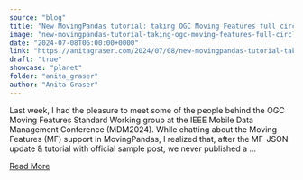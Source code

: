 ```yaml
---
source: "blog"
title: "New MovingPandas tutorial: taking OGC Moving Features full circle with MF-JSON"
image: "new-movingpandas-tutorial-taking-ogc-moving-features-full-circle-with-mf-json"
date: "2024-07-08T06:00:00+0000"
link: "https://anitagraser.com/2024/07/08/new-movingpandas-tutorial-taking-ogc-moving-features-full-circle-with-mf-json/"
draft: "true"
showcase: "planet"
folder: "anita_graser"
author: "Anita Graser"
---
```


Last week, I had the pleasure to meet some of the people behind the OGC Moving Features Standard Working group at the IEEE Mobile Data Management Conference (MDM2024). While chatting about the Moving Features (MF) support in MovingPandas, I realized that, after the MF-JSON update &#38; tutorial with official sample post, we never published a &#8230;<p><a class="more-link" href="https://anitagraser.com/2024/07/08/new-movingpandas-tutorial-taking-ogc-moving-features-full-circle-with-mf-json/">Read More</a></p>
